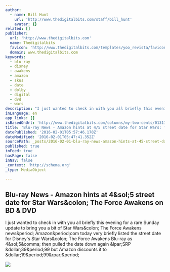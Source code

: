 ```yaml
---
author:
  - name: Bill Hunt
    url: 'http://www.thedigitalbits.com/staff/bill_hunt'
    avatar: {}
related: []
publisher:
  url: 'http://www.thedigitalbits.com'
  name: Thedigitalbits
  favicon: 'http://www.thedigitalbits.com/templates/yoo_revista/favicon.ico'
  domain: www.thedigitalbits.com
keywords:
  - blu-ray
  - disney
  - awakens
  - amazon
  - skus
  - date
  - dolby
  - digital
  - dvd
  - wars
description: "I just wanted to check in with you all briefly this evening for a rare Sunday update to bring you a bit of Star Wars: The Force Awakens news. Amazon.com today very briefly listed the street date for Disney's Star Wars: The Force Awakens Blu-ray as 4/5, then pulled the date down again (SRP $39.99 but Amazon discounts it to $19.99)."
inLanguage: en
app_links: []
isBasedOnUrl: 'http://www.thedigitalbits.com/columns/my-two-cents/013115_1600'
title: 'Blu-ray News - Amazon hints at 4/5 street date for Star Wars: The Force Awakens on BD & DVD'
datePublished: '2016-02-01T05:57:46.170Z'
dateModified: '2016-02-01T05:47:41.352Z'
sourcePath: _posts/2016-02-01-blu-ray-news-amazon-hints-at-45-street-date-for-star-wars.md
published: true
inFeed: true
hasPage: false
inNav: false
_context: 'http://schema.org'
_type: MediaObject

---
```

<article style=""><h1>Blu-ray News - Amazon hints at 4&amp;sol;5 street date for Star Wars&amp;colon; The Force Awakens on BD &amp; DVD</h1><p>I just wanted to check in with you all briefly this evening for a rare Sunday update to bring you a bit of Star Wars&amp;colon; The Force Awakens news&amp;period; Amazon&amp;period;com today very briefly listed the street date for Disney's Star Wars&amp;colon; The Force Awakens Blu-ray as 4&amp;sol;5&amp;comma; then pulled the date down again &amp;lpar;SRP &amp;dollar;39&amp;period;99 but Amazon discounts it to &amp;dollar;19&amp;period;99&amp;rpar;&amp;period;</p><img src="http://www.thedigitalbits.com/images/columns/bill_hunt_02/forceawakens_poster.jpg" /></article>